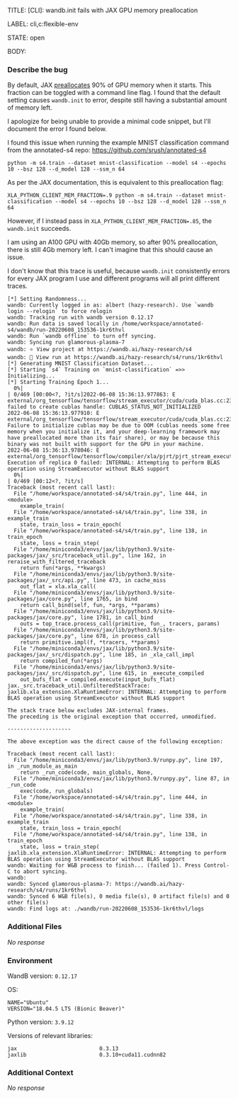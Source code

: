 TITLE:
[CLI]: wandb.init fails with JAX GPU memory preallocation

LABEL:
cli,c:flexible-env

STATE:
open

BODY:
### Describe the bug

<!--- Description of the issue below  -->

By default, JAX [preallocates](https://jax.readthedocs.io/en/latest/gpu_memory_allocation.html) 90% of GPU memory when it starts. This fraction can be toggled with a command line flag. I found that the default setting causes `wandb.init` to error, despite still having a substantial amount of memory left.

<!--- A minimal code snippet between the quotes below  -->
I apologize for being unable to provide a minimal code snippet, but I'll document the error I found below.

I found this issue when running the example MNIST classification command from the annotated-s4 repo:
https://github.com/srush/annotated-s4
```shell
python -m s4.train --dataset mnist-classification --model s4 --epochs 10 --bsz 128 --d_model 128 --ssm_n 64
```
As per the JAX documentation, this is equivalent to this preallocation flag:
```shell
XLA_PYTHON_CLIENT_MEM_FRACTION=.9 python -m s4.train --dataset mnist-classification --model s4 --epochs 10 --bsz 128 --d_model 128 --ssm_n 64
```
However, if I instead pass in `XLA_PYTHON_CLIENT_MEM_FRACTION=.85`, the `wandb.init` succeeds.

I am using an A100 GPU with 40Gb memory, so after 90% preallocation, there is still 4Gb memory left. I can't imagine that this should cause an issue.


<!--- A full traceback of the exception in the quotes below -->
I don't know that this trace is useful, because `wandb.init` consistently errors for every JAX program I use and different programs will all print different traces.
```shell
[*] Setting Randomness...
wandb: Currently logged in as: albert (hazy-research). Use `wandb login --relogin` to force relogin
wandb: Tracking run with wandb version 0.12.17
wandb: Run data is saved locally in /home/workspace/annotated-s4/wandb/run-20220608_153536-1kr6thvl
wandb: Run `wandb offline` to turn off syncing.
wandb: Syncing run glamorous-plasma-7
wandb: ⭐️ View project at https://wandb.ai/hazy-research/s4
wandb: 🚀 View run at https://wandb.ai/hazy-research/s4/runs/1kr6thvl
[*] Generating MNIST Classification Dataset...
[*] Starting `s4` Training on `mnist-classification` =>> Initializing...
[*] Starting Training Epoch 1...
  0%|                                                                                                                                                                                                                                                                                                                                                                | 0/469 [00:00<?, ?it/s]2022-06-08 15:36:13.977863: E external/org_tensorflow/tensorflow/stream_executor/cuda/cuda_blas.cc:232] failed to create cublas handle: CUBLAS_STATUS_NOT_INITIALIZED
2022-06-08 15:36:13.977910: E external/org_tensorflow/tensorflow/stream_executor/cuda/cuda_blas.cc:234] Failure to initialize cublas may be due to OOM (cublas needs some free memory when you initialize it, and your deep-learning framework may have preallocated more than its fair share), or may be because this binary was not built with support for the GPU in your machine.
2022-06-08 15:36:13.978046: E external/org_tensorflow/tensorflow/compiler/xla/pjrt/pjrt_stream_executor_client.cc:2141] Execution of replica 0 failed: INTERNAL: Attempting to perform BLAS operation using StreamExecutor without BLAS support
  0%|                                                                                                                                                                                                                                                                                                                                                                | 0/469 [00:12<?, ?it/s]
Traceback (most recent call last):
  File "/home/workspace/annotated-s4/s4/train.py", line 444, in <module>
    example_train(
  File "/home/workspace/annotated-s4/s4/train.py", line 338, in example_train
    state, train_loss = train_epoch(
  File "/home/workspace/annotated-s4/s4/train.py", line 138, in train_epoch
    state, loss = train_step(
  File "/home/miniconda3/envs/jax/lib/python3.9/site-packages/jax/_src/traceback_util.py", line 162, in reraise_with_filtered_traceback
    return fun(*args, **kwargs)
  File "/home/miniconda3/envs/jax/lib/python3.9/site-packages/jax/_src/api.py", line 473, in cache_miss
    out_flat = xla.xla_call(
  File "/home/miniconda3/envs/jax/lib/python3.9/site-packages/jax/core.py", line 1765, in bind
    return call_bind(self, fun, *args, **params)
  File "/home/miniconda3/envs/jax/lib/python3.9/site-packages/jax/core.py", line 1781, in call_bind
    outs = top_trace.process_call(primitive, fun_, tracers, params)
  File "/home/miniconda3/envs/jax/lib/python3.9/site-packages/jax/core.py", line 678, in process_call
    return primitive.impl(f, *tracers, **params)
  File "/home/miniconda3/envs/jax/lib/python3.9/site-packages/jax/_src/dispatch.py", line 185, in _xla_call_impl
    return compiled_fun(*args)
  File "/home/miniconda3/envs/jax/lib/python3.9/site-packages/jax/_src/dispatch.py", line 615, in _execute_compiled
    out_bufs_flat = compiled.execute(input_bufs_flat)
jax._src.traceback_util.UnfilteredStackTrace: jaxlib.xla_extension.XlaRuntimeError: INTERNAL: Attempting to perform BLAS operation using StreamExecutor without BLAS support

The stack trace below excludes JAX-internal frames.
The preceding is the original exception that occurred, unmodified.

--------------------

The above exception was the direct cause of the following exception:

Traceback (most recent call last):
  File "/home/miniconda3/envs/jax/lib/python3.9/runpy.py", line 197, in _run_module_as_main
    return _run_code(code, main_globals, None,
  File "/home/miniconda3/envs/jax/lib/python3.9/runpy.py", line 87, in _run_code
    exec(code, run_globals)
  File "/home/workspace/annotated-s4/s4/train.py", line 444, in <module>
    example_train(
  File "/home/workspace/annotated-s4/s4/train.py", line 338, in example_train
    state, train_loss = train_epoch(
  File "/home/workspace/annotated-s4/s4/train.py", line 138, in train_epoch
    state, loss = train_step(
jaxlib.xla_extension.XlaRuntimeError: INTERNAL: Attempting to perform BLAS operation using StreamExecutor without BLAS support
wandb: Waiting for W&B process to finish... (failed 1). Press Control-C to abort syncing.
wandb:
wandb: Synced glamorous-plasma-7: https://wandb.ai/hazy-research/s4/runs/1kr6thvl
wandb: Synced 6 W&B file(s), 0 media file(s), 0 artifact file(s) and 0 other file(s)
wandb: Find logs at: ./wandb/run-20220608_153536-1kr6thvl/logs
```


### Additional Files

_No response_

### Environment

WandB version: `0.12.17`

OS:
```
NAME="Ubuntu"
VERSION="18.04.5 LTS (Bionic Beaver)"
```

Python version: `3.9.12`

Versions of relevant libraries:
```
jax                          0.3.13
jaxlib                       0.3.10+cuda11.cudnn82
```


### Additional Context

_No response_

